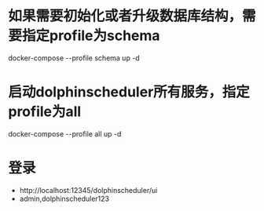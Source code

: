 # 如果需要初始化或者升级数据库结构，需要指定profile为schema
docker-compose --profile schema up -d
# 启动dolphinscheduler所有服务，指定profile为all
docker-compose --profile all up -d

# 登录
-  http://localhost:12345/dolphinscheduler/ui
- admin,dolphinscheduler123



